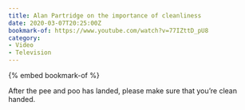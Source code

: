```yaml
---
title: Alan Partridge on the importance of cleanliness
date: 2020-03-07T20:25:00Z
bookmark-of: https://www.youtube.com/watch?v=77IZttD_pU8
category:
- Video
- Television
---
```

{% embed bookmark-of %}

After the pee and poo has landed, please make sure that you’re clean handed.
